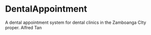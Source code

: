 # DentalAppointment
A dental appointment system for dental clinics in the Zamboanga CIty proper.
Alfred Tan

